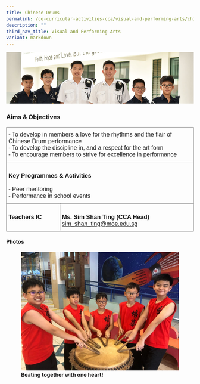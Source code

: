 ```yaml
---
title: Chinese Drums
permalink: /co-curricular-activities-cca/visual-and-performing-arts/chinese-drums/
description: ""
third_nav_title: Visual and Performing Arts
variant: markdown
---
```

![](/images/Website%20Banners%20Subpage/948x260%20masterhead%20-%20Co%20Curricular%20Activities4.jpg)

### Aims &amp; Objectives

<style type="text/css">
.tg  {border-collapse:collapse;border-spacing:0;}
.tg td{border-color:black;border-style:solid;border-width:1px;font-family:Arial, sans-serif;font-size:16px;
  overflow:hidden;padding:10px 5px;word-break:normal;}
.tg th{border-color:black;border-style:solid;border-width:1px;font-family:Arial, sans-serif;font-size:16px;
  font-weight:normal;overflow:hidden;padding:10px 5px;word-break:normal;}
.tg .tg-0pky{border-color:inherit;text-align:left;vertical-align:top}
</style>
<table class="tg">
<thead>
  <tr>
    <th class="tg-0pky" colspan="2"><span style="font-weight:bold">           </span>
			- To develop in members a love for the rhythms and the flair of Chinese Drum performance<br>
			- To develop the discipline in, and a respect for the art form<br>
			- To encourage members to strive for excellence in performance<br>
		</th>
  </tr>
</thead>
<tbody>
  <tr>
    <td class="tg-0pky" colspan="2"><br><span style="font-weight:bold;font-style:normal">Key Programmes &amp; Activities</span><br><br>- Peer mentoring<br>- Performance in school events</td>
  </tr>
  <tr>
     <td class="tg-0pky"><br><span style="font-weight:bold">Teachers IC</span></td>
    <td class="tg-0pky"><br><span style="font-weight:700;font-style:normal">Ms. Sim Shan Ting  (CCA Head) </span><br><a href="mailto:sim_shan_ting@moe.edu.sg" target="_blank" rel="noopener noreferrer">sim_shan_ting@moe.edu.sg</a>
		</td>
  </tr>
</tbody>
</table>


#### Photos

<figure>
<img src="/images/Beating%20together%20with%20one%20heart.png">
<figcaption><strong>Beating together with one heart! </strong> </figcaption>
</figure>